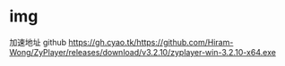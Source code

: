 # img

加速地址 github
https://gh.cyao.tk/https://github.com/Hiram-Wong/ZyPlayer/releases/download/v3.2.10/zyplayer-win-3.2.10-x64.exe
